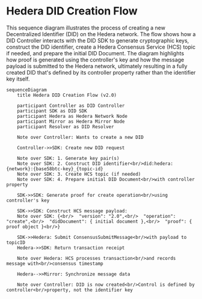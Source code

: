 # Hedera DID Creation Flow

This sequence diagram illustrates the process of creating a new Decentralized Identifier (DID) on the Hedera network. The flow shows how a DID Controller interacts with the DID SDK to generate cryptographic keys, construct the DID identifier, create a Hedera Consensus Service (HCS) topic if needed, and prepare the initial DID Document. The diagram highlights how proof is generated using the controller's key and how the message payload is submitted to the Hedera network, ultimately resulting in a fully created DID that's defined by its controller property rather than the identifier key itself.

```mermaid
sequenceDiagram
    title Hedera DID Creation Flow (v2.0)

    participant Controller as DID Controller
    participant SDK as DID SDK
    participant Hedera as Hedera Network Node
    participant Mirror as Hedera Mirror Node
    participant Resolver as DID Resolver

    Note over Controller: Wants to create a new DID

    Controller->>SDK: Create new DID request

    Note over SDK: 1. Generate key pair(s)
    Note over SDK: 2. Construct DID identifier<br/>did:hedera:{network}:{base58btc-key}_{topic-id}
    Note over SDK: 3. Create HCS topic (if needed)
    Note over SDK: 4. Prepare initial DID Document<br/>with controller property

    SDK->>SDK: Generate proof for create operation<br/>using controller's key

    SDK->>SDK: Construct HCS message payload:
    Note over SDK: {<br/>  "version": "2.0",<br/>  "operation": "create",<br/>  "didDocument": { initial document },<br/>  "proof": { proof object }<br/>}

    SDK->>Hedera: Submit ConsensusSubmitMessage<br/>with payload to topicID
    Hedera->>SDK: Return transaction receipt

    Note over Hedera: HCS processes transaction<br/>and records message with<br/>consensus timestamp

    Hedera-->>Mirror: Synchronize message data

    Note over Controller: DID is now created<br/>Control is defined by controller<br/>property, not the identifier key
```
